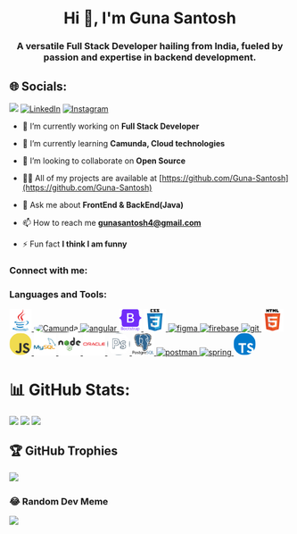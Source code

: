 <h1 align="center">Hi 👋, I'm Guna Santosh</h1>
<h3 align="center">A versatile Full Stack Developer hailing from India, fueled by passion and expertise in backend development.</h3>

## 🌐 Socials:
 [![](https://visitcount.itsvg.in/api?id=Guna-Santosh&icon=0&color=0)](https://visitcount.itsvg.in)
[![LinkedIn](https://img.shields.io/badge/LinkedIn-%230077B5.svg?logo=linkedin&logoColor=white)](https://linkedin.com/in/Guna-Santosh) 
[![Instagram](https://img.shields.io/badge/Instagram-%23E4405F.svg?logo=Instagram&logoColor=white)](https://instagram.com/s_a_n_t_o_s_h_2722) 



- 🔭 I’m currently working on **Full Stack Developer**

- 🌱 I’m currently learning **Camunda, Cloud technologies**

- 👯 I’m looking to collaborate on **Open Source**

- 👨‍💻 All of my projects are available at [https://github.com/Guna-Santosh](https://github.com/Guna-Santosh)

- 💬 Ask me about **FrontEnd & BackEnd(Java)**

- 📫 How to reach me **gunasantosh4@gmail.com**

- ⚡ Fun fact **I think I am funny**

<h3 align="left">Connect with me:</h3>
<p align="left">
</p>

<h3 align="left">Languages and Tools:</h3>
<p align="left">
 <a href="https://www.java.com" target="_blank" rel="noreferrer">
     <img src="https://raw.githubusercontent.com/devicons/devicon/master/icons/java/java-original.svg" alt="java" width="40" height="40"/>
 </a>
<a href="https://www.camunda.com" target="_blank" rel="noreferrer" style="border-radius: 50%;">
 <img src="https://yt3.googleusercontent.com/ab5u-ysV6Safe3Au-vEOXhGsuvC1wkuLIwVT-w2hnEgB_POAMpceWcEaelxYu5bb0r3oz-l_Wf8=s176-c-k-c0x00ffffff-no-rj" alt="Camunda" width="40" height="40" style="border-radius:   50%;"/>
</a>
<a href="https://angular.io" target="_blank" rel="noreferrer"> 
  <img src="https://angular.io/assets/images/logos/angular/angular.svg" alt="angular" width="40" height="40"/> 
</a>
 <a href="https://getbootstrap.com" target="_blank" rel="noreferrer">
   <img src="https://raw.githubusercontent.com/devicons/devicon/master/icons/bootstrap/bootstrap-plain-wordmark.svg" alt="bootstrap" width="40" height="40"/> </a> 
 <a href="https://www.w3schools.com/css/" target="_blank" rel="noreferrer"> <img src="https://raw.githubusercontent.com/devicons/devicon/master/icons/css3/css3-original-wordmark.svg" alt="css3" width="40" height="40"/> </a>
  <a href="https://www.figma.com/" target="_blank" rel="noreferrer"> <img src="https://www.vectorlogo.zone/logos/figma/figma-icon.svg" alt="figma" width="40" height="40"/> </a>
   <a href="https://firebase.google.com/" target="_blank" rel="noreferrer"> <img src="https://www.vectorlogo.zone/logos/firebase/firebase-icon.svg" alt="firebase" width="40" height="40"/> </a> 
   <a href="https://git-scm.com/" target="_blank" rel="noreferrer"> <img src="https://www.vectorlogo.zone/logos/git-scm/git-scm-icon.svg" alt="git" width="40" height="40"/> </a> 
   <a href="https://www.w3.org/html/" target="_blank" rel="noreferrer" style="border-radius: 50%;"> <img src="https://raw.githubusercontent.com/devicons/devicon/master/icons/html5/html5-original-wordmark.svg" alt="html5" width="40" height="40"/>
    </a>
     <a href="https://developer.mozilla.org/en-US/docs/Web/JavaScript" target="_blank" rel="noreferrer"> <img src="https://raw.githubusercontent.com/devicons/devicon/master/icons/javascript/javascript-original.svg" alt="javascript" width="40" height="40" style="border-radius: 60%;"/> </a>
      <a href="https://www.mysql.com/" target="_blank" rel="noreferrer"> <img src="https://raw.githubusercontent.com/devicons/devicon/master/icons/mysql/mysql-original-wordmark.svg" alt="mysql" width="40" height="40"/> </a> 
      <a href="https://nodejs.org" target="_blank" rel="noreferrer"> <img src="https://raw.githubusercontent.com/devicons/devicon/master/icons/nodejs/nodejs-original-wordmark.svg" alt="nodejs" width="40" height="40"/> </a>
       <a href="https://www.oracle.com/" target="_blank" rel="noreferrer"> <img src="https://raw.githubusercontent.com/devicons/devicon/master/icons/oracle/oracle-original.svg" alt="oracle" width="40" height="40"/> </a> 
       <a href="https://www.photoshop.com/en" target="_blank" rel="noreferrer" style="border-radius: 50%;"> <img src="https://raw.githubusercontent.com/devicons/devicon/master/icons/photoshop/photoshop-line.svg" alt="photoshop" width="40" height="40" style="border-radius: 50%;"/> </a>
        <a href="https://www.postgresql.org" target="_blank" rel="noreferrer"> <img src="https://raw.githubusercontent.com/devicons/devicon/master/icons/postgresql/postgresql-original-wordmark.svg" alt="postgresql" width="40" height="40"/> </a>
         <a href="https://postman.com" target="_blank" rel="noreferrer"> <img src="https://www.vectorlogo.zone/logos/getpostman/getpostman-icon.svg" alt="postman" width="40" height="40"/> </a> 
         <a href="https://spring.io/" target="_blank" rel="noreferrer"> <img src="https://www.vectorlogo.zone/logos/springio/springio-icon.svg" alt="spring" width="40" height="40"/> </a>
          <a href="https://www.typescriptlang.org/" target="_blank" rel="noreferrer" style="border-radius: 50%;"> <img src="https://raw.githubusercontent.com/devicons/devicon/master/icons/typescript/typescript-original.svg" alt="typescript" width="40" height="40" style="border-radius: 50%;"/> </a> </p>


<!-- <p><img align="left" src="https://github-readme-stats.vercel.app/api/top-langs?username=guna-santosh&show_icons=true&locale=en&layout=compact" alt="guna-santosh" /></p>

<p>&nbsp;<img align="center" src="https://github-readme-stats.vercel.app/api?username=guna-santosh&show_icons=true&locale=en" alt="guna-santosh" /></p>

<p><img align="center" src="https://github-readme-streak-stats.herokuapp.com/?user=guna-santosh&" alt="guna-santosh" /></p> -->
# 📊 GitHub Stats:
![](https://github-readme-stats.vercel.app/api/top-langs/?username=Guna-Santosh&theme=gotham&hide_border=true&include_all_commits=false&count_private=false&layout=compact)
![](https://github-readme-stats.vercel.app/api?username=Guna-Santosh&theme=gotham&hide_border=true&include_all_commits=false&count_private=false)
![](https://github-readme-streak-stats.herokuapp.com/?user=Guna-Santosh&theme=gotham&hide_border=true)


## 🏆 GitHub Trophies
![](https://github-profile-trophy.vercel.app/?username=Guna-Santosh&theme=radical&no-frame=true&no-bg=true&margin-w=4)


### 😂 Random Dev Meme
<img src='https://randommeme-five.vercel.app/' style="height: 400px;"/>

